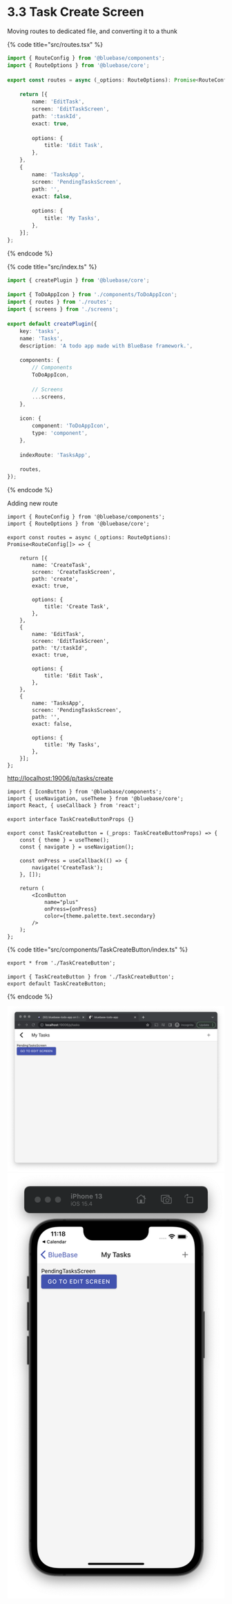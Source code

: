# 3.3 Task Create Screen

Moving routes to dedicated file, and converting it to a thunk

{% code title="src/routes.tsx" %}
```typescript
import { RouteConfig } from '@bluebase/components';
import { RouteOptions } from '@bluebase/core';

export const routes = async (_options: RouteOptions): Promise<RouteConfig[]> => {

	return [{
		name: 'EditTask',
		screen: 'EditTaskScreen',
		path: ':taskId',
		exact: true,

		options: {
			title: 'Edit Task',
		},
	},
	{
		name: 'TasksApp',
		screen: 'PendingTasksScreen',
		path: '',
		exact: false,

		options: {
			title: 'My Tasks',
		},
	}];
};

```
{% endcode %}



{% code title="src/index.ts" %}
```typescript
import { createPlugin } from '@bluebase/core';

import { ToDoAppIcon } from './components/ToDoAppIcon';
import { routes } from './routes';
import { screens } from './screens';

export default createPlugin({
	key: 'tasks',
	name: 'Tasks',
	description: 'A todo app made with BlueBase framework.',

	components: {
		// Components
		ToDoAppIcon,

		// Screens
		...screens,
	},

	icon: {
		component: 'ToDoAppIcon',
		type: 'component',
	},

	indexRoute: 'TasksApp',

	routes,
});

```
{% endcode %}

Adding new route

```
import { RouteConfig } from '@bluebase/components';
import { RouteOptions } from '@bluebase/core';

export const routes = async (_options: RouteOptions): Promise<RouteConfig[]> => {

	return [{
		name: 'CreateTask',
		screen: 'CreateTaskScreen',
		path: 'create',
		exact: true,

		options: {
			title: 'Create Task',
		},
	},
	{
		name: 'EditTask',
		screen: 'EditTaskScreen',
		path: 't/:taskId',
		exact: true,

		options: {
			title: 'Edit Task',
		},
	},
	{
		name: 'TasksApp',
		screen: 'PendingTasksScreen',
		path: '',
		exact: false,

		options: {
			title: 'My Tasks',
		},
	}];
};

```

[http://localhost:19006/p/tasks/create](http://localhost:19006/p/tasks/create)





```
import { IconButton } from '@bluebase/components';
import { useNavigation, useTheme } from '@bluebase/core';
import React, { useCallback } from 'react';

export interface TaskCreateButtonProps {}

export const TaskCreateButton = (_props: TaskCreateButtonProps) => {
	const { theme } = useTheme();
	const { navigate } = useNavigation();

	const onPress = useCallback(() => {
		navigate('CreateTask');
	}, []);

	return (
		<IconButton
			name="plus"
			onPress={onPress}
			color={theme.palette.text.secondary}
		/>
	);
};
```



{% code title="src/components/TaskCreateButton/index.ts" %}
```
export * from './TaskCreateButton';

import { TaskCreateButton } from './TaskCreateButton';
export default TaskCreateButton;
```
{% endcode %}





![](<../../.gitbook/assets/Screenshot 2022-04-22 at 11.18.32 PM.png>) ![](<../../.gitbook/assets/Screenshot 2022-04-22 at 11.18.33 PM.png>)



